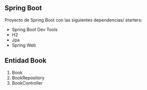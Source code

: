 ## Spring Boot

Proyecto de Spring Boot con las siguientes dependencias/ starters:

* Spring Boot Dev Tools
* H2
* Jpa
* Spring Web

## Entidad Book

1. Book
2. BookRepository
3. BookController